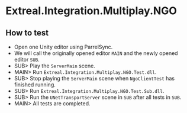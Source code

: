 # Extreal.Integration.Multiplay.NGO

## How to test

- Open one Unity editor using ParrelSync.
- We will call the originally opened editor `MAIN` and the newly opened editor `SUB`.
- SUB> Play the `ServerMain` scene.
- MAIN> Run `Extreal.Integration.Multiplay.NGO.Test.dll`.
- SUB> Stop playing the `ServerMain` scene when `NgoClientTest` has finished running.
- SUB> Run `Extreal.Integration.Multiplay.NGO.Test.Sub.dll`.
- SUB> Run the `UNetTransportServer` scene in `SUB` after all tests in `SUB`.
- MAIN> All tests are completed.

